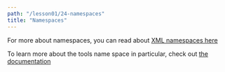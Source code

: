 ```yaml
---
path: "/lesson01/24-namespaces"
title: "Namespaces"
---
```

<youtube id="k6zjBSv5Qhs"></youtube>

<p>For more about namespaces, you can read about <a target="_blank" href="https://en.wikipedia.org/wiki/XML_namespace">XML namespaces here</a></p>
<p>To learn more about the tools name space in particular, check out <a target="_blank" href="https://developer.android.com/studio/write/tool-attributes">the documentation</a></p>
